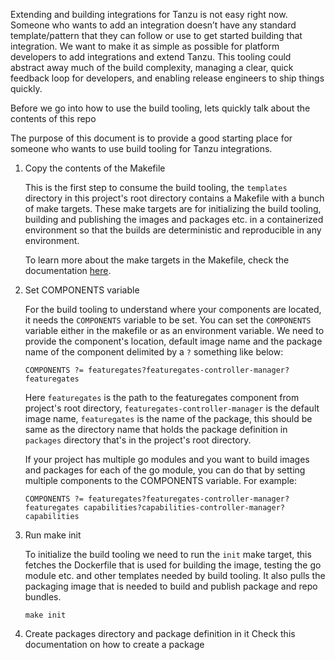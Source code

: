 Extending and building integrations for Tanzu is not easy right now. Someone who wants to add an integration doesn’t
have any standard template/pattern that they can follow or use to get started building that integration.
We want to make it as simple as possible for platform developers to add integrations and extend Tanzu.
This tooling could abstract away much of the build complexity, managing a clear, quick feedback loop for developers,
and enabling release engineers to ship things quickly.

Before we go into how to use the build tooling, lets quickly talk about the contents of this repo


The purpose of this document is to provide a good starting place for someone who wants to use build tooling for Tanzu
integrations.

1. Copy the contents of the Makefile

    This is the first step to consume the build tooling, the `templates` directory in this project's root directory
    contains a Makefile with a bunch of make targets. These make targets are for initializing the build tooling,
    building and publishing the images and packages etc. in a containerized environment so that the builds are
    deterministic and reproducible in any environment.

    To learn more about the make targets in the Makefile, check the documentation [here](./makefile-targets.md).

2. Set COMPONENTS variable

    For the build tooling to understand where your components are located, it needs the `COMPONENTS` variable to be set.
    You can set the `COMPONENTS` variable either in the makefile or as an environment variable. We need to provide the
    component's location, default image name and the package name of the component delimited by a `?` something like
    below:

    ```
    COMPONENTS ?= featuregates?featuregates-controller-manager?featuregates
    ```

    Here `featuregates` is the path to the featuregates component from project's root directory, `featuregates-controller-manager`
    is the default image name, `featuregates` is the name of the package, this should be same as the directory name that
    holds the package definition in `packages` directory that's in the project's root directory.

    If your project has multiple go modules and you want to build images and packages for each of the go module, you can
    do that by setting multiple components to the COMPONENTS variable. For example:

    ```
    COMPONENTS ?= featuregates?featuregates-controller-manager?featuregates capabilities?capabilities-controller-manager?capabilities
    ```

3. Run make init

    To initialize the build tooling we need to run the `init` make target, this fetches the Dockerfile that is used for
    building the image, testing the go module etc. and other templates needed by build tooling.
    It also pulls the packaging image that is needed to build and publish package and repo bundles.

    ```
    make init
    ```

4. Create packages directory and package definition in it
    Check this documentation on how to create a package

